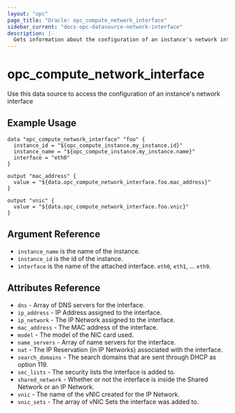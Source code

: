```yaml
---
layout: "opc"
page_title: "Oracle: opc_compute_network_interface"
sidebar_current: "docs-opc-datasource-network-interface"
description: |-
  Gets information about the configuration of an instance's network interface
---
```


# opc\_compute\_network\_interface

Use this data source to access the configuration of an instance's network interface

## Example Usage

```
data "opc_compute_network_interface" "foo" {
  instance_id = "${opc_compute_instance.my_instance.id}"
  instance_name = "${opc_compute_instance.my_instance.name}"
  interface = "eth0"
}

output "mac_address" {
  value = "${data.opc_compute_network_interface.foo.mac_address}"
}

output "vnic" {
  value = "${data.opc_compute_network_interface.foo.vnic}"
}
```

## Argument Reference
* `instance_name` is the name of the instance.
* `instance_id` is the id of the instance.
* `interface` is the name of the attached interface. `eth0`, `eth1`, ... `eth9`.

## Attributes Reference

* `dns` - Array of DNS servers for the interface.
* `ip_address` - IP Address assigned to the interface.
* `ip_network` - The IP Network assigned to the interface.
* `mac_address` - The MAC address of the interface.
* `model` - The model of the NIC card used.
* `name_servers` - Array of name servers for the interface. 
* `nat` - The IP Reservation (in IP Networks) associated with the interface.
* `search_domains` - The search domains that are sent through DHCP as option 119.
* `sec_lists` - The security lists the interface is added to.
* `shared_network` - Whether or not the interface is inside the Shared Network or an IP Network.
* `vnic` - The name of the vNIC created for the IP Network.
* `vnic_sets` - The array of vNIC Sets the interface was added to.
